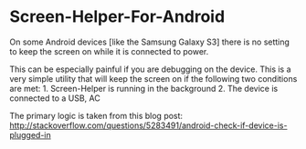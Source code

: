 Screen-Helper-For-Android
=========================

On some Android devices [like the Samsung Galaxy S3] there is no setting to keep the screen on while it is connected to power.

This can be especially painful if you are debugging on the device. This is a very simple utility that will keep the screen on if the following two conditions are met:
    1. Screen-Helper is running in the background
    2. The device is connected to a USB, AC

The primary logic is taken from this blog post:
   http://stackoverflow.com/questions/5283491/android-check-if-device-is-plugged-in





